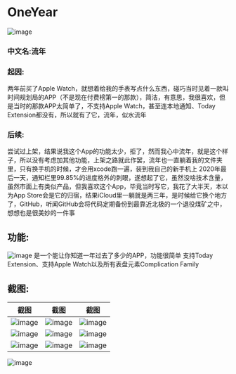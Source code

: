 # OneYear
![image](https://github.com/Lojii/OneYear/blob/main/icon.png)
### 中文名:流年 
### 起因:
   两年前买了Apple Watch，就想着给我的手表写点什么东西，碰巧当时见着一款叫时间规划局的APP（不是现在付费榜第一的那款），简洁，有意思，我很喜欢，但是当时的那款APP太简单了，不支持Apple Watch，甚至连本地通知、Today Extension都没有，所以就有了它，流年，似水流年 
### 后续:
   尝试过上架，结果说我这个App的功能太少，拒了，然而我心中流年，就是这个样子，所以没有考虑加其他功能，上架之路就此作罢，流年也一直躺着我的文件夹里，只有换手机的时候，才会用xcode跑一遍，装到我自己的新手机上 2020年最后一天，通知栏里99.85%的进度格外的刺眼，遂想起了它，虽然没啥技术含量，虽然市面上有类似产品，但我喜欢这个App，毕竟当时写它，我花了大半天，本以为App Store会是它的归宿，结果iCloud里一躺就是两三年，是时候给它换个地方了，GitHub，听闻GitHub会将代码定期备份到最靠近北极的一个退役煤矿之中，想想也是很美妙的一件事
    
## 功能:
 ![image](https://github.com/Lojii/OneYear/blob/main/screenshot/Snipaste_2020-12-31_10-53-44.jpg)
 是一个能让你知道一年过去了多少的APP，功能很简单
 支持Today Extension、支持Apple Watch以及所有表盘元素Complication Family
## 截图:
截图 | 截图 | 截图 
--- |  --- | --- 
![image](https://github.com/Lojii/OneYear/blob/main/screenshot/IMG_2939.jpg) | ![image](https://github.com/Lojii/OneYear/blob/main/screenshot/IMG_2936.jpg) | ![image](https://github.com/Lojii/OneYear/blob/main/screenshot/IMG_2937.jpg) 
![image](https://github.com/Lojii/OneYear/blob/main/screenshot/368x448bb.png) | ![image](https://github.com/Lojii/OneYear/blob/main/screenshot/368x448bb%20(1).png) | ![image](https://github.com/Lojii/OneYear/blob/main/screenshot/368x448bb%20(2).png)
![image](https://github.com/Lojii/OneYear/blob/main/screenshot/368x448bb%20(3).png) | ![image](https://github.com/Lojii/OneYear/blob/main/screenshot/368x448bb%20(4).png) | ![image](https://github.com/Lojii/OneYear/blob/main/screenshot/368x448bb%20(5).png)
![image](https://github.com/Lojii/OneYear/blob/main/screenshot/368x448bb%20(6).png) 
